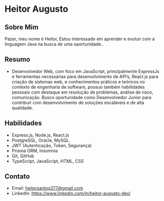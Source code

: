 # Heitor Augusto

## Sobre Mim
Pazer, meu nome é Heitor, Estou interessado em aprender e evoluir com a linguagem Java na busca de uma oportunidade..

## Resumo
- Desenvolvedor Web, com foco em JavaScript, principalmente ExpressJs e ferramentas necessárias para desenvolvimento de API’s, React.js para criação de sistemas web, e conhecimentos práticos e teóricos no contexto de engenharia de software, possuo também habilidades pessoais com destaque em resolução de problemas, análise de risco, comunicação. Busco oportunidade como Desenvolvedor Junior para contribuir com desenvolvimento de soluções escaláveis e de alta qualidade.

## Habilidades
- Express.js, Node.js, React.js
- PostgreSQL, Oracle, MySQL.
- JWT (Autenticação, Token, Segurança)
- Prisma ORM, Insomnia
- Git, GitHub
- TypeScript, JavaScript, HTML, CSS


## Contato
- Email:    heitorsantos377@gmail.com
- LinkedIn: https://www.linkedin.com/in/heitor-augusto-dev/

